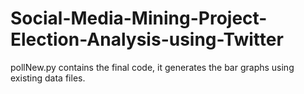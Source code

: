 # Social-Media-Mining-Project-Election-Analysis-using-Twitter

pollNew.py contains the final code, it generates the bar graphs using existing data files.
